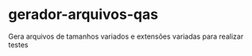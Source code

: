 # gerador-arquivos-qas
Gera arquivos de tamanhos variados e extensões variadas para realizar testes
